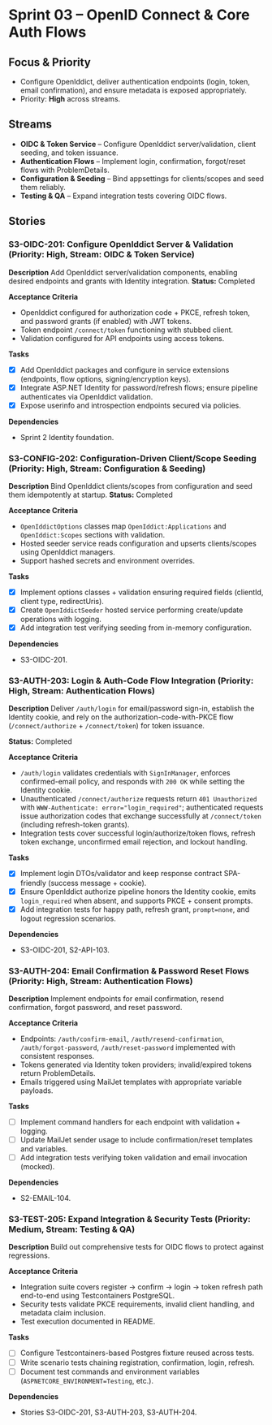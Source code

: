 # Sprint 03 – OpenID Connect & Core Auth Flows

## Focus & Priority
- Configure OpenIddict, deliver authentication endpoints (login, token, email confirmation), and ensure metadata is exposed appropriately.
- Priority: **High** across streams.

## Streams
- **OIDC & Token Service** – Configure OpenIddict server/validation, client seeding, and token issuance.
- **Authentication Flows** – Implement login, confirmation, forgot/reset flows with ProblemDetails.
- **Configuration & Seeding** – Bind appsettings for clients/scopes and seed them reliably.
- **Testing & QA** – Expand integration tests covering OIDC flows.

## Stories

### S3-OIDC-201: Configure OpenIddict Server & Validation (Priority: High, Stream: OIDC & Token Service)
**Description**
Add OpenIddict server/validation components, enabling desired endpoints and grants with Identity integration.
**Status:** Completed

**Acceptance Criteria**
- OpenIddict configured for authorization code + PKCE, refresh token, and password grants (if enabled) with JWT tokens.
- Token endpoint `/connect/token` functioning with stubbed client.
- Validation configured for API endpoints using access tokens.

**Tasks**
- [x] Add OpenIddict packages and configure in service extensions (endpoints, flow options, signing/encryption keys).
- [x] Integrate ASP.NET Identity for password/refresh flows; ensure pipeline authenticates via OpenIddict validation.
- [x] Expose userinfo and introspection endpoints secured via policies.

**Dependencies**
- Sprint 2 Identity foundation.

### S3-CONFIG-202: Configuration-Driven Client/Scope Seeding (Priority: High, Stream: Configuration & Seeding)
**Description**
Bind OpenIddict clients/scopes from configuration and seed them idempotently at startup.
**Status:** Completed

**Acceptance Criteria**
- `OpenIddictOptions` classes map `OpenIddict:Applications` and `OpenIddict:Scopes` sections with validation.
- Hosted seeder service reads configuration and upserts clients/scopes using OpenIddict managers.
- Support hashed secrets and environment overrides.

**Tasks**
- [x] Implement options classes + validation ensuring required fields (clientId, client type, redirectUris).
- [x] Create `OpenIddictSeeder` hosted service performing create/update operations with logging.
- [x] Add integration test verifying seeding from in-memory configuration.

**Dependencies**
- S3-OIDC-201.

### S3-AUTH-203: Login & Auth-Code Flow Integration (Priority: High, Stream: Authentication Flows)
**Description**
Deliver `/auth/login` for email/password sign-in, establish the Identity cookie, and rely on the authorization-code-with-PKCE flow (`/connect/authorize` + `/connect/token`) for token issuance.

**Status:** Completed

**Acceptance Criteria**
- `/auth/login` validates credentials with `SignInManager`, enforces confirmed-email policy, and responds with `200 OK` while setting the Identity cookie.
- Unauthenticated `/connect/authorize` requests return `401 Unauthorized` with `WWW-Authenticate: error="login_required"`; authenticated requests issue authorization codes that exchange successfully at `/connect/token` (including refresh-token grants).
- Integration tests cover successful login/authorize/token flows, refresh token exchange, unconfirmed email rejection, and lockout handling.

**Tasks**
- [x] Implement login DTOs/validator and keep response contract SPA-friendly (success message + cookie).
- [x] Ensure OpenIddict authorize pipeline honors the Identity cookie, emits `login_required` when absent, and supports PKCE + consent prompts.
- [x] Add integration tests for happy path, refresh grant, `prompt=none`, and logout regression scenarios.

**Dependencies**
- S3-OIDC-201, S2-API-103.

### S3-AUTH-204: Email Confirmation & Password Reset Flows (Priority: High, Stream: Authentication Flows)
**Description**
Implement endpoints for email confirmation, resend confirmation, forgot password, and reset password.

**Acceptance Criteria**
- Endpoints: `/auth/confirm-email`, `/auth/resend-confirmation`, `/auth/forgot-password`, `/auth/reset-password` implemented with consistent responses.
- Tokens generated via Identity token providers; invalid/expired tokens return ProblemDetails.
- Emails triggered using MailJet templates with appropriate variable payloads.

**Tasks**
- [ ] Implement command handlers for each endpoint with validation + logging.
- [ ] Update MailJet sender usage to include confirmation/reset templates and variables.
- [ ] Add integration tests verifying token validation and email invocation (mocked).

**Dependencies**
- S2-EMAIL-104.

### S3-TEST-205: Expand Integration & Security Tests (Priority: Medium, Stream: Testing & QA)
**Description**
Build out comprehensive tests for OIDC flows to protect against regressions.

**Acceptance Criteria**
- Integration suite covers register → confirm → login → token refresh path end-to-end using Testcontainers PostgreSQL.
- Security tests validate PKCE requirements, invalid client handling, and metadata claim inclusion.
- Test execution documented in README.

**Tasks**
- [ ] Configure Testcontainers-based Postgres fixture reused across tests.
- [ ] Write scenario tests chaining registration, confirmation, login, refresh.
- [ ] Document test commands and environment variables (`ASPNETCORE_ENVIRONMENT=Testing`, etc.).

**Dependencies**
- Stories S3-OIDC-201, S3-AUTH-203, S3-AUTH-204.
